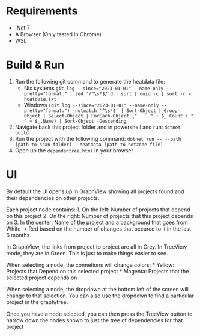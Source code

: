 # Requirements

* .Net 7
* A Browser (Only tested in Chrome)
* WSL

# Build & Run

1. Run the following git command to generate the heatdata file:
	* Nix systems
	`git log --since="2023-01-01" --name-only --pretty="format:" | sed '/^\s*$/'d | sort | uniq -c | sort -r > heatdata.txt`
	* Windows
	`(git log --since="2023-01-01" --name-only --pretty="format:") -notmatch '^\s*$' | Sort-Object | Group-Object | Select-Object | ForEach-Object {"     " + $_.Count + " " + $_.Name} | Sort-Object -Descending`
2. Navigate back this project folder and in powershell and run:
	`dotnet build`
3. Run the project with the following command:
	`dotnet run -- --path [path to scan folder] --heatdata [path to hotzone file]`
4. Open up the `dependentree.html` in your browser

# UI

By default the UI opens up in GraphView showing all projects found and their dependencies on other projects.

Each project node contains:
	1. On the left: Number of projects that depend on this project
	2. On the right: Number of projects that this project depends on
	3. In the center: Name of the project and a background that goes from White -> Red based on the number of changes that occured to it in the last 6 months.

In GraphView, the links from project to project are all in Grey.  In TreeView mode, they are in Green.  This is just to make things easier to see.

When selecting a node, the connetions will change colors:
	* Yellow:  Projects that Depend on this selected project
	* Magenta: Projects that the selected project depends on

When selecting a node, the dropdown at the bottom left of the screen will change to that selection.  You can also use the dropdown to find a particular project in the graph/tree.

Once you have a node selected, you can then press the TreeView button to narrow down the nodes shown to just the tree of dependencies for that project